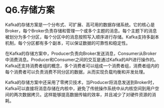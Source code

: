 # Q6.存储方案

Kafka的存储方案是一个分布式、可扩展、高可用的数据存储系统。它的核心是Broker，每个Broker负责存储和管理一个或多个主题的消息。每个主题下的消息被划分为多个分区，每个分区中的消息按照写入顺序进行存储。Kafka支持多副本机制，每个分区都有多个副本，可以保证数据的可靠性和稳定性。

在Kafka的存储方案中，Producer负责向Broker发送消息，Consumer从Broker中消费消息。Producer和Consumer之间的交互是通过Kafka的API进行操作的。Kafka还支持消费者组的概念，多个消费者可以组成一个消费者组，消费者组内的每个消费者可以负责消费不同分区的数据，从而实现负载均衡和并发处理。

Kafka的存储方案中还采用了零拷贝技术，当Producer将消息发送到Broker时，Kafka可以直接将消息存储在内核中，避免了传统操作系统中从内核空间到用户空间的两次数据拷贝。这样能够提高数据传输的效率，并且减少了对硬件资源的消耗。

